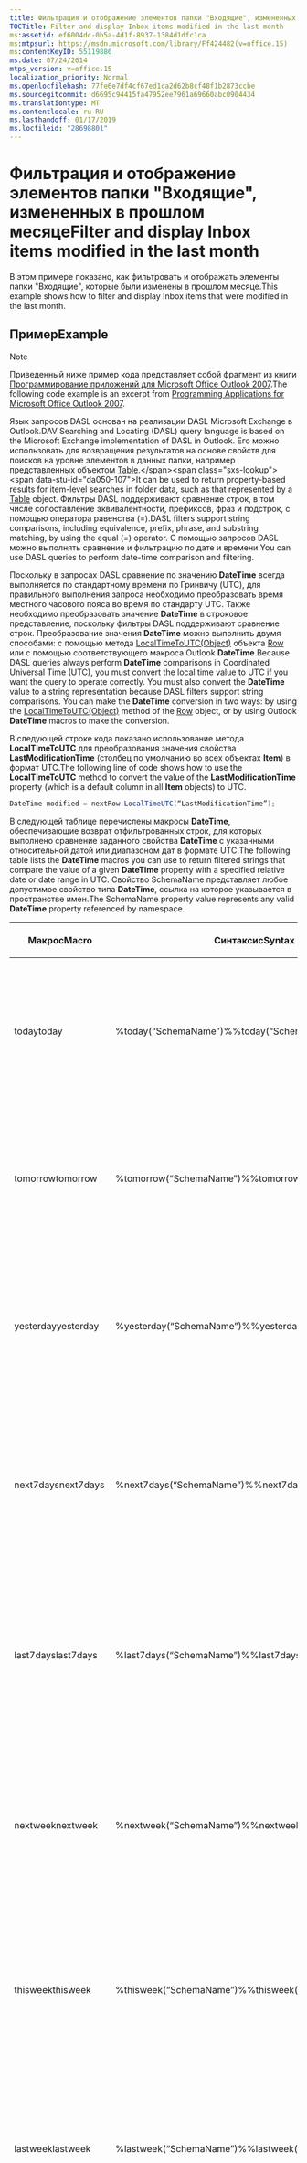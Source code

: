 ```yaml
---
title: Фильтрация и отображение элементов папки "Входящие", измененных в прошлом месяце
TOCTitle: Filter and display Inbox items modified in the last month
ms:assetid: ef6004dc-0b5a-4d1f-8937-1384d1dfc1ca
ms:mtpsurl: https://msdn.microsoft.com/library/Ff424482(v=office.15)
ms:contentKeyID: 55119886
ms.date: 07/24/2014
mtps_version: v=office.15
localization_priority: Normal
ms.openlocfilehash: 77fe6e7df4cf67ed1ca2d62b8cf48f1b2873ccbe
ms.sourcegitcommit: d6695c94415fa47952ee7961a69660abc0904434
ms.translationtype: MT
ms.contentlocale: ru-RU
ms.lasthandoff: 01/17/2019
ms.locfileid: "28698801"
---
```

# <a name="filter-and-display-inbox-items-modified-in-the-last-month"></a><span data-ttu-id="da050-102">Фильтрация и отображение элементов папки "Входящие", измененных в прошлом месяце</span><span class="sxs-lookup"><span data-stu-id="da050-102">Filter and display Inbox items modified in the last month</span></span>

<span data-ttu-id="da050-103">В этом примере показано, как фильтровать и отображать элементы папки "Входящие", которые были изменены в прошлом месяце.</span><span class="sxs-lookup"><span data-stu-id="da050-103">This example shows how to filter and display Inbox items that were modified in the last month.</span></span>

## <a name="example"></a><span data-ttu-id="da050-104">Пример</span><span class="sxs-lookup"><span data-stu-id="da050-104">Example</span></span>

> [!NOTE] 
> <span data-ttu-id="da050-105">Приведенный ниже пример кода представляет собой фрагмент из книги [Программирование приложений для Microsoft Office Outlook 2007](https://www.amazon.com/gp/product/0735622493?ie=UTF8&tag=msmsdn-20&linkCode=as2&camp=1789&creative=9325&creativeASIN=0735622493).</span><span class="sxs-lookup"><span data-stu-id="da050-105">The following code example is an excerpt from [Programming Applications for Microsoft Office Outlook 2007](https://www.amazon.com/gp/product/0735622493?ie=UTF8&tag=msmsdn-20&linkCode=as2&camp=1789&creative=9325&creativeASIN=0735622493).</span></span>

<span data-ttu-id="da050-106">Язык запросов DASL основан на реализации DASL Microsoft Exchange в Outlook.</span><span class="sxs-lookup"><span data-stu-id="da050-106">DAV Searching and Locating (DASL) query language is based on the Microsoft Exchange implementation of DASL in Outlook.</span></span> <span data-ttu-id="da050-107">Его можно использовать для возвращения результатов на основе свойств для поисков на уровне элементов в данных папки, например представленных объектом [Table](https://msdn.microsoft.com/library/bb652856\(v=office.15\)).</span><span class="sxs-lookup"><span data-stu-id="da050-107">It can be used to return property-based results for item-level searches in folder data, such as that represented by a [Table](https://msdn.microsoft.com/library/bb652856\(v=office.15\)) object.</span></span> <span data-ttu-id="da050-108">Фильтры DASL поддерживают сравнение строк, в том числе сопоставление эквивалентности, префиксов, фраз и подстрок, с помощью оператора равенства (=).</span><span class="sxs-lookup"><span data-stu-id="da050-108">DASL filters support string comparisons, including equivalence, prefix, phrase, and substring matching, by using the equal (=) operator.</span></span> <span data-ttu-id="da050-109">С помощью запросов DASL можно выполнять сравнение и фильтрацию по дате и времени.</span><span class="sxs-lookup"><span data-stu-id="da050-109">You can use DASL queries to perform date-time comparison and filtering.</span></span>

<span data-ttu-id="da050-p102">Поскольку в запросах DASL сравнение по значению **DateTime** всегда выполняется по стандартному времени по Гринвичу (UTC), для правильного выполнения запроса необходимо преобразовать время местного часового пояса во время по стандарту UTC. Также необходимо преобразовать значение **DateTime** в строковое представление, поскольку фильтры DASL поддерживают сравнение строк. Преобразование значения **DateTime** можно выполнить двумя способами: с помощью метода [LocalTimeToUTC(Object)](https://msdn.microsoft.com/library/bb645832\(v=office.15\)) объекта [Row](https://msdn.microsoft.com/library/bb610126\(v=office.15\)) или с помощью соответствующего макроса Outlook **DateTime**.</span><span class="sxs-lookup"><span data-stu-id="da050-p102">Because DASL queries always perform **DateTime** comparisons in Coordinated Universal Time (UTC), you must convert the local time value to UTC if you want the query to operate correctly. You must also convert the **DateTime** value to a string representation because DASL filters support string comparisons. You can make the **DateTime** conversion in two ways: by using the [LocalTimeToUTC(Object)](https://msdn.microsoft.com/library/bb645832\(v=office.15\)) method of the [Row](https://msdn.microsoft.com/library/bb610126\(v=office.15\)) object, or by using Outlook **DateTime** macros to make the conversion.</span></span>

<span data-ttu-id="da050-113">В следующей строке кода показано использование метода **LocalTimeToUTC** для преобразования значения свойства **LastModificationTime** (столбец по умолчанию во всех объектах **Item**) в формат UTC.</span><span class="sxs-lookup"><span data-stu-id="da050-113">The following line of code shows how to use the **LocalTimeToUTC** method to convert the value of the **LastModificationTime** property (which is a default column in all **Item** objects) to UTC.</span></span>

```csharp
DateTime modified = nextRow.LocalTimeUTC(“LastModificationTime”);
```

<span data-ttu-id="da050-114">В следующей таблице перечислены макросы **DateTime**, обеспечивающие возврат отфильтрованных строк, для которых выполнено сравнение заданного свойства **DateTime** с указанными относительной датой или диапазоном дат в формате UTC.</span><span class="sxs-lookup"><span data-stu-id="da050-114">The following table lists the **DateTime** macros you can use to return filtered strings that compare the value of a given **DateTime** property with a specified relative date or date range in UTC.</span></span> <span data-ttu-id="da050-115">Свойство SchemaName представляет любое допустимое свойство типа **DateTime**, ссылка на которое указывается в пространстве имен.</span><span class="sxs-lookup"><span data-stu-id="da050-115">The SchemaName property value represents any valid **DateTime** property referenced by namespace.</span></span>

<table>
<colgroup>
<col style="width: 33%" />
<col style="width: 33%" />
<col style="width: 33%" />
</colgroup>
<thead>
<tr class="header">
<th><p><span data-ttu-id="da050-116">Макрос</span><span class="sxs-lookup"><span data-stu-id="da050-116">Macro</span></span></p></th>
<th><p><span data-ttu-id="da050-117">Синтаксис</span><span class="sxs-lookup"><span data-stu-id="da050-117">Syntax</span></span></p></th>
<th><p><span data-ttu-id="da050-118">Описание</span><span class="sxs-lookup"><span data-stu-id="da050-118">Description</span></span></p></th>
</tr>
</thead>
<tbody>
<tr class="odd">
<td><p><span data-ttu-id="da050-119">today</span><span class="sxs-lookup"><span data-stu-id="da050-119">today</span></span></p></td>
<td><p><span data-ttu-id="da050-120">%today(“SchemaName”)%</span><span class="sxs-lookup"><span data-stu-id="da050-120">%today(“SchemaName”)%</span></span></p></td>
<td><p><span data-ttu-id="da050-121">Ограничение элементами со значением свойства SchemaName, соответствующим сегодняшней дате.</span><span class="sxs-lookup"><span data-stu-id="da050-121">Restricts for items with a SchemaName property value equal to today.</span></span></p></td>
</tr>
<tr class="even">
<td><p><span data-ttu-id="da050-122">tomorrow</span><span class="sxs-lookup"><span data-stu-id="da050-122">tomorrow</span></span></p></td>
<td><p><span data-ttu-id="da050-123">%tomorrow(“SchemaName”)%</span><span class="sxs-lookup"><span data-stu-id="da050-123">%tomorrow(“SchemaName”)%</span></span></p></td>
<td><p><span data-ttu-id="da050-124">Ограничение элементами со значением свойства SchemaName, соответствующим завтрашней дате.</span><span class="sxs-lookup"><span data-stu-id="da050-124">Restricts for items with a SchemaName property value equal to tomorrow.</span></span></p></td>
</tr>
<tr class="odd">
<td><p><span data-ttu-id="da050-125">yesterday</span><span class="sxs-lookup"><span data-stu-id="da050-125">yesterday</span></span></p></td>
<td><p><span data-ttu-id="da050-126">%yesterday(“SchemaName”)%</span><span class="sxs-lookup"><span data-stu-id="da050-126">%yesterday(“SchemaName”)%</span></span></p></td>
<td><p><span data-ttu-id="da050-127">Ограничение элементами со значением свойства SchemaName, соответствующим вчерашней дате.</span><span class="sxs-lookup"><span data-stu-id="da050-127">Restricts for items with a SchemaName property value equal to yesterday.</span></span></p></td>
</tr>
<tr class="even">
<td><p><span data-ttu-id="da050-128">next7days</span><span class="sxs-lookup"><span data-stu-id="da050-128">next7days</span></span></p></td>
<td><p><span data-ttu-id="da050-129">%next7days(“SchemaName”)%</span><span class="sxs-lookup"><span data-stu-id="da050-129">%next7days(“SchemaName”)%</span></span></p></td>
<td><p><span data-ttu-id="da050-130">Ограничение элементами, для которых значения свойства SchemaName лежат в диапазоне следующих семи дней.</span><span class="sxs-lookup"><span data-stu-id="da050-130">Restricts for items with SchemaName property values in a range equivalent to the next seven days.</span></span></p></td>
</tr>
<tr class="odd">
<td><p><span data-ttu-id="da050-131">last7days</span><span class="sxs-lookup"><span data-stu-id="da050-131">last7days</span></span></p></td>
<td><p><span data-ttu-id="da050-132">%last7days(“SchemaName”)%</span><span class="sxs-lookup"><span data-stu-id="da050-132">%last7days(“SchemaName”)%</span></span></p></td>
<td><p><span data-ttu-id="da050-133">Ограничение элементами, для которых значения свойства SchemaName лежат в диапазоне прошедших семи дней.</span><span class="sxs-lookup"><span data-stu-id="da050-133">Restricts for items with SchemaName property values in a range equivalent to the last seven days.</span></span></p></td>
</tr>
<tr class="even">
<td><p><span data-ttu-id="da050-134">nextweek</span><span class="sxs-lookup"><span data-stu-id="da050-134">nextweek</span></span></p></td>
<td><p><span data-ttu-id="da050-135">%nextweek(“SchemaName”)%</span><span class="sxs-lookup"><span data-stu-id="da050-135">%nextweek(“SchemaName”)%</span></span></p></td>
<td><p><span data-ttu-id="da050-136">Ограничение элементами, для которых значения свойства SchemaName лежат в диапазоне следующей недели.</span><span class="sxs-lookup"><span data-stu-id="da050-136">Restricts for items with SchemaName property values in a range equivalent to next week.</span></span></p></td>
</tr>
<tr class="odd">
<td><p><span data-ttu-id="da050-137">thisweek</span><span class="sxs-lookup"><span data-stu-id="da050-137">thisweek</span></span></p></td>
<td><p><span data-ttu-id="da050-138">%thisweek(“SchemaName”)%</span><span class="sxs-lookup"><span data-stu-id="da050-138">%thisweek(“SchemaName”)%</span></span></p></td>
<td><p><span data-ttu-id="da050-139">Ограничение элементами, для которых значения свойства SchemaName лежат в диапазоне текущей недели.</span><span class="sxs-lookup"><span data-stu-id="da050-139">Restricts for items with SchemaName property values in a range equivalent to this week.</span></span></p></td>
</tr>
<tr class="even">
<td><p><span data-ttu-id="da050-140">lastweek</span><span class="sxs-lookup"><span data-stu-id="da050-140">lastweek</span></span></p></td>
<td><p><span data-ttu-id="da050-141">%lastweek(“SchemaName”)%</span><span class="sxs-lookup"><span data-stu-id="da050-141">%lastweek(“SchemaName”)%</span></span></p></td>
<td><p><span data-ttu-id="da050-142">Ограничение элементами, для которых значения свойства SchemaName лежат в диапазоне прошлой недели.</span><span class="sxs-lookup"><span data-stu-id="da050-142">Restricts for items with SchemaName property values in a range equivalent to last week.</span></span></p></td>
</tr>
<tr class="odd">
<td><p><span data-ttu-id="da050-143">nextmonth</span><span class="sxs-lookup"><span data-stu-id="da050-143">nextmonth</span></span></p></td>
<td><p><span data-ttu-id="da050-144">%nextmonth(“SchemaName”)%</span><span class="sxs-lookup"><span data-stu-id="da050-144">%nextmonth(“SchemaName”)%</span></span></p></td>
<td><p><span data-ttu-id="da050-145">Ограничение элементами, для которых значения свойства SchemaName лежат в диапазоне следующего месяца.</span><span class="sxs-lookup"><span data-stu-id="da050-145">Restricts for items with SchemaName property values in a range equivalent to next month.</span></span></p></td>
</tr>
<tr class="even">
<td><p><span data-ttu-id="da050-146">thismonth</span><span class="sxs-lookup"><span data-stu-id="da050-146">thismonth</span></span></p></td>
<td><p><span data-ttu-id="da050-147">%thismonth(“SchemaName”)%</span><span class="sxs-lookup"><span data-stu-id="da050-147">%thismonth(“SchemaName”)%</span></span></p></td>
<td><p><span data-ttu-id="da050-148">Ограничение элементами, для которых значения свойства SchemaName лежат в диапазоне текущего месяца.</span><span class="sxs-lookup"><span data-stu-id="da050-148">Restricts for items with SchemaName property values in a range equivalent to this month.</span></span></p></td>
</tr>
<tr class="odd">
<td><p><span data-ttu-id="da050-149">lastmonth</span><span class="sxs-lookup"><span data-stu-id="da050-149">lastmonth</span></span></p></td>
<td><p><span data-ttu-id="da050-150">%lastmonth(“SchemaName”)%</span><span class="sxs-lookup"><span data-stu-id="da050-150">%lastmonth(“SchemaName”)%</span></span></p></td>
<td><p><span data-ttu-id="da050-151">Ограничение элементами, для которых значения свойства SchemaName лежат в диапазоне прошлого месяца.</span><span class="sxs-lookup"><span data-stu-id="da050-151">Restricts for items with SchemaName property values in a range equivalent to last month.</span></span></p></td>
</tr>
</tbody>
</table>


<span data-ttu-id="da050-152">В следующем примере в процедуре DemoDASLDateMacro создается запрос DASL, в котором используется макрос **lastmonthDateTime** для фильтрации элементов в папке "Входящие" пользователя, измененных в прошлом месяце.</span><span class="sxs-lookup"><span data-stu-id="da050-152">In the following example, DemoDASLDateMacro creates a DASL query that uses the **lastmonthDateTime** macro to filter for items in the user’s Inbox that were modified in the last month.</span></span> <span data-ttu-id="da050-153">Затем создается объект **Table** с этим фильтром и выполняется перечисление и отображение строк в ограниченном объекте **Table**.</span><span class="sxs-lookup"><span data-stu-id="da050-153">It then creates a **Table** object with that filter, and enumerates and displays the rows in the restricted **Table** object.</span></span>

<span data-ttu-id="da050-154">Если вы используете Visual Studio для тестирования этого примера кода, сначала добавьте ссылку на компонент Microsoft Outlook 15.0 Object Library и задайте переменную Outlook при импорте пространства имен **Microsoft.Office.Interop.Outlook**.</span><span class="sxs-lookup"><span data-stu-id="da050-154">If you use Visual Studio to test this code example, you must first add a reference to the Microsoft Outlook 15.0 Object Library component and specify the Outlook variable when you import the **Microsoft.Office.Interop.Outlook** namespace.</span></span> <span data-ttu-id="da050-155">Инструкция **using** не должна идти непосредственно перед функциями в примере кода, но ее нужно добавить перед открытым объявлением Class.</span><span class="sxs-lookup"><span data-stu-id="da050-155">The **using** statement must not occur directly before the functions in the code example but must be added before the public Class declaration.</span></span> <span data-ttu-id="da050-156">В следующей строке кода показано, как выполнить импорт и назначение в C\#.</span><span class="sxs-lookup"><span data-stu-id="da050-156">The following line of code shows how to do the import and assignment in C\#.</span></span>

```csharp
using Outlook = Microsoft.Office.Interop.Outlook;
```


```csharp
private void DemoDASLDateMacro()
{
    string filter = "@SQL=" + "%lastmonth(" + "\"" +
        "DAV:getlastmodified" + "\"" + ")%";
    Outlook.Table table = Application.Session.GetDefaultFolder(
        Outlook.OlDefaultFolders.olFolderInbox).GetTable(
        filter, Outlook.OlTableContents.olUserItems);
    while (!table.EndOfTable)
    {
        Outlook.Row row = table.GetNextRow();
        Debug.WriteLine(row["Subject"]);
    }
}
```

## <a name="see-also"></a><span data-ttu-id="da050-157">См. также</span><span class="sxs-lookup"><span data-stu-id="da050-157">See also</span></span>

- [<span data-ttu-id="da050-158">Поиск и фильтрация</span><span class="sxs-lookup"><span data-stu-id="da050-158">Search and filter</span></span>](search-and-filter.md)

